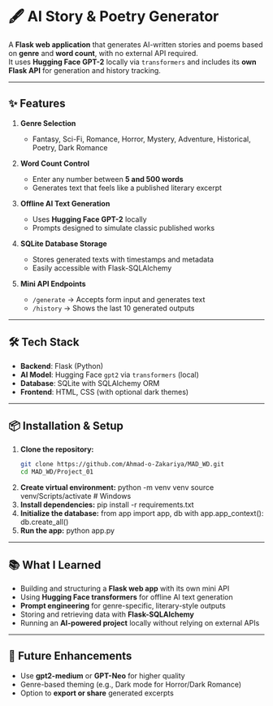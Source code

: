 # 🖋️ AI Story & Poetry Generator

A **Flask web application** that generates AI-written stories and poems based on **genre** and **word count**, with no external API required.  
It uses **Hugging Face GPT-2** locally via `transformers` and includes its **own Flask API** for generation and history tracking.

---

## ✨ Features

1. **Genre Selection**  
   - Fantasy, Sci-Fi, Romance, Horror, Mystery, Adventure, Historical, Poetry, Dark Romance

2. **Word Count Control**  
   - Enter any number between **5 and 500 words**  
   - Generates text that feels like a published literary excerpt

3. **Offline AI Text Generation**  
   - Uses **Hugging Face GPT-2** locally  
   - Prompts designed to simulate classic published works

4. **SQLite Database Storage**  
   - Stores generated texts with timestamps and metadata  
   - Easily accessible with Flask-SQLAlchemy

5. **Mini API Endpoints**  
   - `/generate` → Accepts form input and generates text  
   - `/history` → Shows the last 10 generated outputs

---

## 🛠️ Tech Stack

- **Backend**: Flask (Python)  
- **AI Model**: Hugging Face `gpt2` via `transformers` (local)  
- **Database**: SQLite with SQLAlchemy ORM  
- **Frontend**: HTML, CSS (with optional dark themes)  

---

## 📦 Installation & Setup

1. **Clone the repository:**
   ```bash
   git clone https://github.com/Ahmad-o-Zakariya/MAD_WD.git
   cd MAD_WD/Project_01
2. **Create virtual environment:**
  python -m venv venv
  source venv/Scripts/activate  # Windows
3. **Install dependencies:**
  pip install -r requirements.txt
4. **Initialize the database:**
  from app import app, db
  with app.app_context():
    db.create_all()
5. **Run the app:**
   python app.py

---

## 📚 What I Learned
- Building and structuring a **Flask web app** with its own mini API  
- Using **Hugging Face transformers** for offline AI text generation  
- **Prompt engineering** for genre-specific, literary-style outputs  
- Storing and retrieving data with **Flask-SQLAlchemy**  
- Running an **AI-powered project** locally without relying on external APIs

---

## 🖤 Future Enhancements
- Use **gpt2-medium** or **GPT-Neo** for higher quality  
- Genre-based theming (e.g., Dark mode for Horror/Dark Romance)  
- Option to **export or share** generated excerpts

